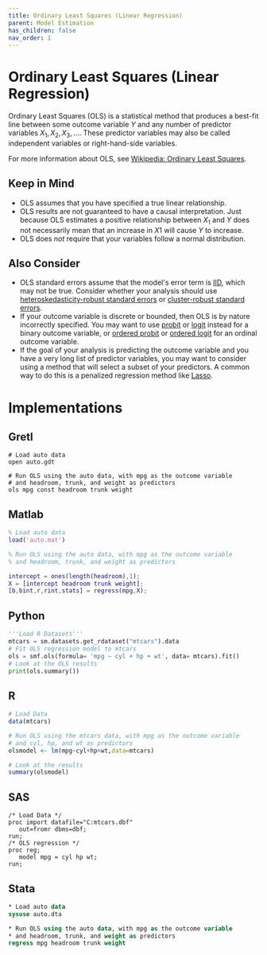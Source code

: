 ```yaml
---
title: Ordinary Least Squares (Linear Regression)
parent: Model Estimation
has_children: false
nav_order: 1
---
```


# Ordinary Least Squares (Linear Regression)

Ordinary Least Squares (OLS) is a statistical method that produces a best-fit line between some outcome variable $Y$ and any number of predictor variables $X_1, X_2, X_3, ...$. These predictor variables may also be called independent variables or right-hand-side variables.

For more information about OLS, see [Wikipedia: Ordinary Least Squares](https://en.wikipedia.org/wiki/Ordinary_least_squares).

## Keep in Mind

- OLS assumes that you have specified a true linear relationship.
- OLS results are not guaranteed to have a causal interpretation. Just because OLS estimates a positive relationship between $X_1$ and $Y$ does not necessarily mean that an increase in $X1$ will cause $Y$ to increase.
- OLS does *not* require that your variables follow a normal distribution. 

## Also Consider

- OLS standard errors assume that the model's error term is [IID](https://en.wikipedia.org/wiki/Independent_and_identically_distributed_random_variables), which may not be true. Consider whether your analysis should use [heteroskedasticity-robust standard errors](https://lost-stats.github.io/Model_Estimation/heteroskedasticity_robust_standard_errors.html) or [cluster-robust standard errors](https://lost-stats.github.io/Model_Estimation/cluster_robust_standard_errors.html).
- If your outcome variable is discrete or bounded, then OLS is by nature incorrectly specified. You may want to use [probit](https://lost-stats.github.io/Model_Estimation/probit_model.html) or [logit](https://lost-stats.github.io/Model_Estimation/logit_model.html) instead for a binary outcome variable, or [ordered probit](https://lost-stats.github.io/Model_Estimation/ordered_probit.html) or [ordered logit](https://lost-stats.github.io/Model_Estimation/ordered_logit.html) for an ordinal outcome variable.
- If the goal of your analysis is predicting the outcome variable and you have a very long list of predictor variables, you may want to consider using a method that will select a subset of your predictors. A common way to do this is a penalized regression method like [Lasso](https://lost-stats.github.io/Machine_Learning/lasso.html).

# Implementations


## Gretl

```gretl
# Load auto data
open auto.gdt

# Run OLS using the auto data, with mpg as the outcome variable
# and headroom, trunk, and weight as predictors
ols mpg const headroom trunk weight
```

## Matlab

```Matlab
% Load auto data
load('auto.mat')

% Run OLS using the auto data, with mpg as the outcome variable
% and headroom, trunk, and weight as predictors

intercept = ones(length(headroom),1);
X = [intercept headroom trunk weight];
[b,bint,r,rint,stats] = regress(mpg,X);
```

## Python

```python
'''Load R Datasets'''
mtcars = sm.datasets.get_rdataset("mtcars").data
# Fit OLS regression model to mtcars
ols = smf.ols(formula= 'mpg ~ cyl + hp + wt', data= mtcars).fit()
# Look at the OLS results
print(ols.summary())
```

## R

```r
# Load Data
data(mtcars)

# Run OLS using the mtcars data, with mpg as the outcome variable
# and cyl, hp, and wt as predictors
olsmodel <- lm(mpg~cyl+hp+wt,data=mtcars)

# Look at the results
summary(olsmodel)
```

## SAS

```sas
/* Load Data */
proc import datafile="C:mtcars.dbf" 
   out=fromr dbms=dbf;
run;
/* OLS regression */
proc reg;
   model mpg = cyl hp wt;
run; 
```

## Stata

```stata
* Load auto data
sysuse auto.dta

* Run OLS using the auto data, with mpg as the outcome variable
* and headroom, trunk, and weight as predictors
regress mpg headroom trunk weight
```
